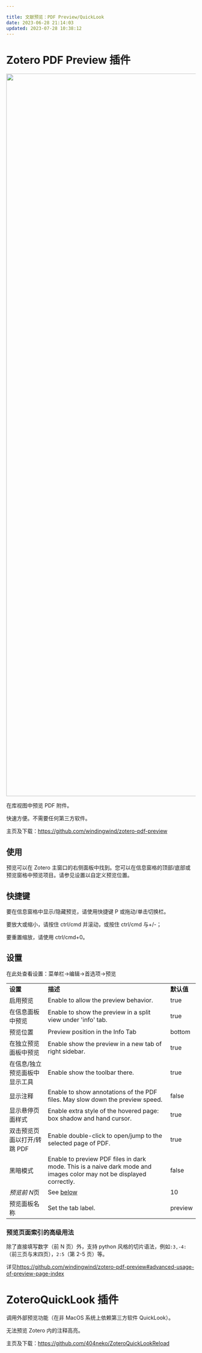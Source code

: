 ```yaml
---

title: 文献预览：PDF Preview/QuickLook
date: 2023-06-28 21:14:03
updated: 2023-07-28 10:38:12
---
```


# Zotero PDF Preview 插件

[<img src="https://github.com/windingwind/zotero-pdf-preview/raw/master/image/README/teaser.gif" width="1920" class="ne-image">](https://github.com/windingwind/zotero-pdf-preview/blob/master/image/README/teaser.gif)

在库视图中预览 PDF 附件。

快速方便。不需要任何第三方软件。

主页及下载：<https://github.com/windingwind/zotero-pdf-preview>

## 使用

预览可以在 Zotero 主窗口的右侧面板中找到。您可以在信息窗格的顶部/底部或预览窗格中预览项目。请参见设置以自定义预览位置。

## 快捷键

要在信息窗格中显示/隐藏预览，请使用快捷键 P 或拖动/单击切换栏。

要放大或缩小，请按住 ctrl/cmd 并滚动，或按住 ctrl/cmd 与+/-；

要重置缩放，请使用 ctrl/cmd+0。

## 设置

在此处查看设置：菜单栏->编辑->首选项->预览

|     |     |     |
| --- | --- | --- |
| **设置** | **描述** | **默认值** |
| 启用预览 | Enable to allow the preview behavior. | true |
| 在信息面板中预览 | Enable to show the preview in a split view under 'info' tab. | true |
| 预览位置 | Preview position in the Info Tab | bottom |
| 在独立预览面板中预览 | Enable show the preview in a new tab of right sidebar. | true |
| 在信息/独立预览面板中显示工具 | Enable show the toolbar there. | true |
| 显示注释 | Enable to show annotations of the PDF files. May slow down the preview speed. | false |
| 显示悬停页面样式 | Enable extra style of the hovered page: box shadow and hand cursor. | true |
| 双击预览页面以打开/转跳 PDF | Enable double-click to open/jump to the selected page of PDF. | true |
| 黑暗模式 | Enable to preview PDF files in dark mode. This is a naive dark mode and images color may not be displayed correctly. | false |
| *预览前 N*页 | See  [below](https://github.com/windingwind/zotero-pdf-preview#advanced-usage-of-preview-page-index) | 10  |
| 预览面板名称 | Set the tab label. | preview |

### 预览页面索引的高级用法

除了直接填写数字（前 N 页）外，支持 python 风格的切片语法，例如`:3,-4:`（前三页与末四页），`2:5`（第 2-5 页）等。

详见<https://github.com/windingwind/zotero-pdf-preview#advanced-usage-of-preview-page-index>

# ZoteroQuickLook 插件

调用外部预览功能（在非 MacOS 系统上依赖第三方软件 QuickLook）。

无法预览 Zotero 内的注释高亮。

主页及下载：<https://github.com/404neko/ZoteroQuickLookReload>
